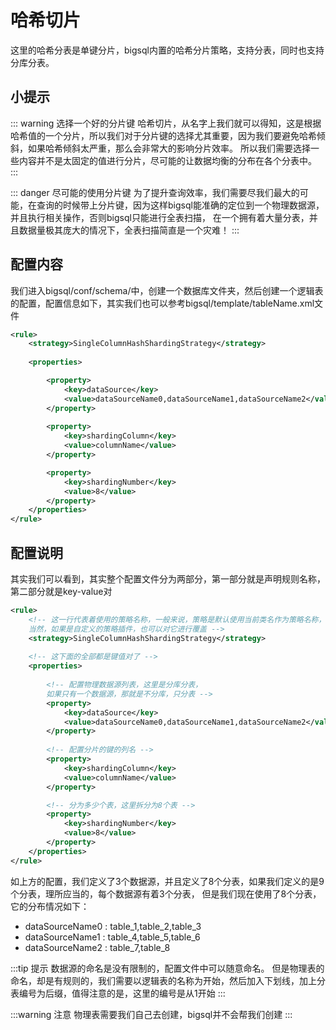 # 哈希切片
这里的哈希分表是单键分片，bigsql内置的哈希分片策略，支持分表，同时也支持分库分表。


## 小提示

::: warning 选择一个好的分片键
哈希切片，从名字上我们就可以得知，这是根据哈希值的一个分片，所以我们对于分片键的选择尤其重要，因为我们要避免哈希倾斜，如果哈希倾斜太严重，那么会非常大的影响分片效率。
所以我们需要选择一些内容并不是太固定的值进行分片，尽可能的让数据均衡的分布在各个分表中。
:::

::: danger 尽可能的使用分片键
为了提升查询效率，我们需要尽我们最大的可能，在查询的时候带上分片键，因为这样bigsql能准确的定位到一个物理数据源，并且执行相关操作，否则bigsql只能进行全表扫描，
在一个拥有着大量分表，并且数据量极其庞大的情况下，全表扫描简直是一个灾难！
:::




## 配置内容

我们进入bigsql/conf/schema/中，创建一个数据库文件夹，然后创建一个逻辑表的配置，配置信息如下，其实我们也可以参考bigsql/template/tableName.xml文件

```xml
<rule>
    <strategy>SingleColumnHashShardingStrategy</strategy>
    
    <properties>

        <property>
            <key>dataSource</key>
            <value>dataSourceName0,dataSourceName1,dataSourceName2</value>
        </property>
        
        <property>
            <key>shardingColumn</key>
            <value>columnName</value>
        </property>

        <property>
            <key>shardingNumber</key>
            <value>8</value>
        </property>
    </properties>
</rule>
```

## 配置说明

其实我们可以看到，其实整个配置文件分为两部分，第一部分就是声明规则名称，第二部分就是key-value对

```xml
<rule>
    <!-- 这一行代表着使用的策略名称，一般来说，策略是默认使用当前类名作为策略名称，
    当然，如果是自定义的策略插件，也可以对它进行覆盖 -->
    <strategy>SingleColumnHashShardingStrategy</strategy>
    
    <!-- 这下面的全部都是键值对了 -->
    <properties>
    
        <!-- 配置物理数据源列表，这里是分库分表，
        如果只有一个数据源，那就是不分库，只分表 -->
        <property>
            <key>dataSource</key>
            <value>dataSourceName0,dataSourceName1,dataSourceName2</value>
        </property>
        
        <!-- 配置分片的键的列名 -->
        <property>
            <key>shardingColumn</key>
            <value>columnName</value>
        </property>

        <!-- 分为多少个表，这里拆分为8个表 -->
        <property>
            <key>shardingNumber</key>
            <value>8</value>
        </property>
    </properties>
</rule>
```

如上方的配置，我们定义了3个数据源，并且定义了8个分表，如果我们定义的是9个分表，理所应当的，每个数据源有着3个分表，
但是我们现在使用了8个分表，它的分布情况如下：

- dataSourceName0 : table_1,table_2,table_3
- dataSourceName1 : table_4,table_5,table_6
- dataSourceName2 : table_7,table_8

:::tip 提示
数据源的命名是没有限制的，配置文件中可以随意命名。
但是物理表的命名，却是有规则的，我们需要以逻辑表的名称为开始，然后加入下划线，加上分表编号为后缀，值得注意的是，这里的编号是从1开始
:::

:::warning 注意
物理表需要我们自己去创建，bigsql并不会帮我们创建
:::



